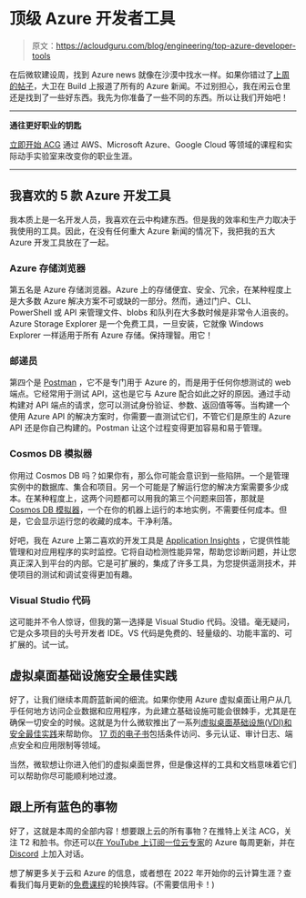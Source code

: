 # 顶级 Azure 开发者工具

> 原文：<https://acloudguru.com/blog/engineering/top-azure-developer-tools>

在后微软建设周，找到 Azure news 就像在沙漠中找水一样。如果你错过了[上周的帖子](https://acloudguru.com/blog/engineering/updates-from-microsoft-build-2022)，大卫在 Build 上报道了所有的 Azure 新闻。不过别担心，我在闲云仓里还是找到了一些好东西。我先为你准备了一些不同的东西。所以让我们开始吧！

* * *

**通往更好职业的钥匙**

[立即开始 ACG](https://acloudguru.com/pricing) 通过 AWS、Microsoft Azure、Google Cloud 等领域的课程和实际动手实验室来改变你的职业生涯。

* * *

## **我喜欢的 5 款 Azure 开发工具**

我本质上是一名开发人员，我喜欢在云中构建东西。但是我的效率和生产力取决于我使用的工具。因此，在没有任何重大 Azure 新闻的情况下，我把我的五大 Azure 开发工具放在了一起。

### Azure 存储浏览器

第五名是 Azure 存储浏览器。Azure 上的存储便宜、安全、冗余，在某种程度上是大多数 Azure 解决方案不可或缺的一部分。然而，通过门户、CLI、PowerShell 或 API 来管理文件、blobs 和队列在大多数时候是非常令人沮丧的。Azure Storage Explorer 是一个免费工具，一旦安装，它就像 Windows Explorer 一样适用于所有 Azure 存储。保持理智。用它！

### 邮递员

第四个是 [Postman](https://www.postman.com/) ，它不是专门用于 Azure 的，而是用于任何你想测试的 web 端点。它经常用于测试 API，这也是它与 Azure 配合如此之好的原因。通过手动构建对 API 端点的请求，您可以测试身份验证、参数、返回值等等。当构建一个使用 Azure API 的解决方案时，你需要一直测试它们，不管它们是原生的 Azure API 还是你自己构建的。Postman 让这个过程变得更加容易和易于管理。

### **Cosmos DB 模拟器**

你用过 Cosmos DB 吗？如果你有，那么你可能会意识到一些陷阱。一个是管理实例中的数据库、集合和项目。另一个可能是了解运行您的解决方案需要多少成本。在某种程度上，这两个问题都可以用我的第三个问题来回答，那就是 [Cosmos DB 模拟器](https://docs.microsoft.com/en-us/azure/cosmos-db/local-emulator?tabs=ssl-netstd21)，一个在你的机器上运行的本地实例，不需要任何成本。但是，它会显示运行您的收藏的成本。干净利落。

好吧，我在 Azure 上第二喜欢的开发工具是 [Application Insights](https://docs.microsoft.com/en-us/azure/azure-monitor/app/app-insights-overview) ，它提供性能管理和对应用程序的实时监控。它将自动检测性能异常，帮助您诊断问题，并让您真正深入到平台的内部。它是可扩展的，集成了许多工具，为您提供遥测技术，并使项目的测试和调试变得更加有趣。

### Visual Studio 代码

这可能并不令人惊讶，但我的第一选择是 Visual Studio 代码。没错。毫无疑问，它是众多项目的头号开发者 IDE。VS 代码是免费的、轻量级的、功能丰富的、可扩展的。试一试。

## ****虚拟桌面基础设施安全最佳实践****

好了，让我们继续本周蔚蓝新闻的细流。如果你使用 Azure 虚拟桌面让用户从几乎任何地方访问企业数据和应用程序，为此建立基础设施可能会很棘手，尤其是在确保一切安全的时候。这就是为什么微软推出了一系列[虚拟桌面基础设施(VDI)和安全最佳实践](https://azure.microsoft.com/en-au/blog/virtual-desktop-infrastructure-security-best-practices/)来帮助你。 [17 页的电子书](https://azure.microsoft.com/resources/delivering-secure-remote-and-hybrid-work-with-azure-virtual-desktop/)包括条件访问、多元认证、审计日志、端点安全和应用限制等领域。

当然，微软想让你进入他们的虚拟桌面世界，但是像这样的工具和文档意味着它们可以帮助你尽可能顺利地过渡。

## 跟上所有蓝色的事物

好了，这就是本周的全部内容！想要跟上云的所有事物？在推特上关注 ACG，关注 T2 和脸书。你还可以[在 YouTube 上订阅一位云专家](https://www.youtube.com/c/AcloudGuru/?sub_confirmation=1)的 Azure 每周更新，并在 [Discord](https://discord.gg/zbvhJz66VE) 上加入对话。

想了解更多关于云和 Azure 的信息，或者想在 2022 年开始你的云计算生涯？查看我们每月更新的[免费课程](https://acloudguru.com/blog/news/whats-free-at-acg)的轮换阵容。(不需要信用卡！)